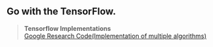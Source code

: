 ## Go with the TensorFlow.

> **Tensorflow Implementations**  
[Google Research Code(Implementation of multiple algorithms)](https://github.com/google-research/google-research)  
